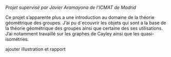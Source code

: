 _Projet supervisé par Javier Aramayona de l’ICMAT de Madrid_

Ce projet s’apparente plus a une introduction au domaine de la théorie géométrique des
groupes. J’ai pu d´ecouvrir les objets qui sont a la base de la théorie géométrique des groupes
ainsi que certaine des ses utilisations. J’ai notamment travaillé sur les graphes de Cayley
ainsi que les quasi-isométries.

ajouter illustration et rapport 
